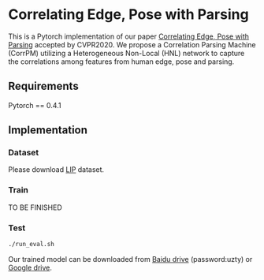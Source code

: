 # Correlating Edge, Pose with Parsing

This is a Pytorch implementation of our paper [Correlating Edge, Pose with Parsing](https://arxiv.org/pdf/2005.01431.pdf) accepted by CVPR2020. We propose a Correlation Parsing Machine (CorrPM) utilizing a Heterogeneous Non-Local (HNL) network to capture the correlations among features from human edge, pose and parsing.

## Requirements
Pytorch == 0.4.1

## Implementation
### Dataset
Please download [LIP](http://sysu-hcp.net/lip/overview.php) dataset.
### Train
TO BE FINISHED

### Test
```bash
./run_eval.sh
```
Our trained model can be downloaded from [Baidu drive](https://pan.baidu.com/s/1XEXfR7--9eqUIn_LnJTlYA) (password:uzty) or [Google drive](https://drive.google.com/open?id=1skvx6qVjh31a0Bff6ad06I82jRTtO-1T).

